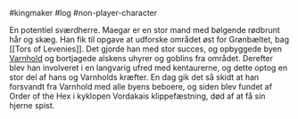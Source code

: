#kingmaker #log #non-player-character

En potentiel sværdherre. Maegar er en stor mand med bølgende rødbrunt hår og skæg. Han fik til opgave at udforske området øst for Grønbæltet, bag [[Tors of Levenies]]. Det gjorde han med stor succes, og opbyggede byen [Varnhold](Varnhold.md) og bortjagede alskens uhyrer og goblins fra området. Derefter blev han involveret i en langvarig ufred med kentaurerne, og dette optog en stor del af hans og Varnholds kræfter. En dag gik det så skidt at han forsvandt fra Varnhold med alle byens beboere, og siden blev fundet af Order of the Hex i kyklopen Vordakais klippefæstning, død af at få sin hjerne spist.
